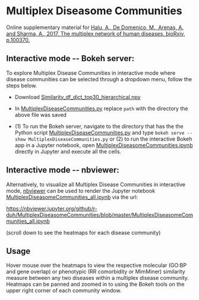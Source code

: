 # Multiplex Diseasome Communities

Online supplementary material for [Halu, A., De Domenico, M., Arenas, A. and Sharma, A., 2017. The multiplex network of human diseases. bioRxiv, p.100370.](https://www.biorxiv.org/content/early/2017/01/18/100370)

## Interactive mode -- Bokeh server:
To explore Multiplex Disease Communities in interactive mode where disease communities can be selected through a dropdown menu, follow the steps below.

- Download [Similarity_df_dict_top30_hierarchical.npy](https://github.com/r-duh/MultiplexDiseasomeCommunities/blob/master/Similarity_df_dict_top30_hierarchical.npy)

- In [MultiplexDiseaseCommunities.py](https://github.com/r-duh/MultiplexDiseasomeCommunities/blob/master/MultiplexDiseaseCommunities.py) replace `path` with the directory the above file was saved

- (1) To run the Bokeh server, navigate to the directory that has the the Python script [MultiplexDiseaseCommunities.py](https://github.com/r-duh/MultiplexDiseasomeCommunities/blob/master/MultiplexDiseaseCommunities.py) and type `bokeh serve --show MultiplexDiseaseCommunities.py` or (2) to run the interactive Bokeh app in a Jupyter notebook, open [MultiplexDiseasomeCommunities.ipynb](https://github.com/r-duh/MultiplexDiseasomeCommunities/blob/master/MultiplexDiseasomeCommunities.ipynb) directly in Jupyter and execute all the cells.


## Interactive mode -- nbviewer:
Alternatively, to visualize all Multiplex Disease Communities in interactive mode, [nbviewer](https://nbviewer.jupyter.org/) can be used to render the Jupyter notebook [MultiplexDiseasomeCommunities_all.ipynb](https://github.com/r-duh/MultiplexDiseasomeCommunities/blob/master/MultiplexDiseasomeCommunities_all.ipynb) via the url:

https://nbviewer.jupyter.org/github/r-duh/MultiplexDiseasomeCommunities/blob/master/MultiplexDiseasomeCommunities_all.ipynb

(scroll down to see the heatmaps for each disease community)

## Usage
Hover mouse over the heatmaps to view the respective molecular (GO:BP and gene overlap) or phenotypic (RR comorbidity or MimMiner) similarity measure between any two diseases within a multiplex disease community. Heatmaps can be panned and zoomed in to using the Bokeh tools on the upper right corner of each community window.

